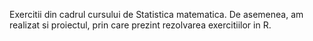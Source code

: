 Exercitii din cadrul cursului de Statistica matematica. 
De asemenea, am realizat si proiectul, prin care prezint rezolvarea exercitiilor in R.
